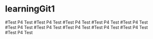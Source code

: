 # learningGit1
#Test P4 Test
#Test P4 Test
#Test P4 Test
#Test P4 Test
#Test P4 Test
#Test P4 Test
#Test P4 Test
#Test P4 Test
#Test P4 Test
#Test P4 Test
#Test P4 Test